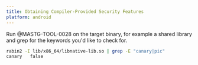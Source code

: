 ```yaml
---
title: Obtaining Compiler-Provided Security Features
platform: android
---
```


Run @MASTG-TOOL-0028 on the target binary, for example a shared library and grep for the keywords you'd like to check for.

```sh
rabin2 -I lib/x86_64/libnative-lib.so | grep -E "canary|pic"
canary   false
```
